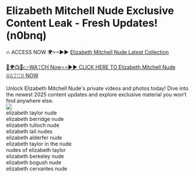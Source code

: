 # Elizabeth Mitchell Nude Exclusive Content Leak - Fresh Updates! (n0bnq)

🔥 ACCESS NOW 🌍==►► <a href="https://tinyurl.com/2mz8nhtm" rel="nofollow">Elizabeth Mitchell Nude Latest Collection</a>
<br><br>
[🔴🌍📺📱👉WA𝚃CH Now==►► CLICK HERE TO Elizabeth Mitchell Nude 𝚆𝙰𝚃𝙲𝙷 NOW](https://tinyurl.com/2mz8nhtm)
<br><br>
Unlock Elizabeth Mitchell Nude's private videos and photos today! Dive into the newest 2025 content updates and explore exclusive material you won’t find anywhere else.
<br>
<a href="https://tinyurl.com/2mz8nhtm" rel="nofollow" data-target="animated-image.originalLink"><img src="https://camo.githubusercontent.com/8a4f000d20f83aca3bf7ec5f350d767afa0574a8a352519fd8cfa583a6f93a33/68747470733a2f2f692e696d6775722e636f6d2f644a486b345a712e676966" data-canonical-src="https://i.imgur.com/dJHk4Zq.gif" style="max-width: 100%; display: inline-block;" data-target="animated-image.originalImage"></a>
<br>
elizabeth taylor nude<br>
elizabeth berridge nude<br>
elizabeth tulloch nude<br>
elizabeth lail nudes<br>
elizabeth alderfer nude<br>
elizabeth taylor in the nude<br>
nudes of elizabeth taylor<br>
elizabeth berkeley nude<br>
elizabeth bogush nude<br>
elizabeth cervantes nude